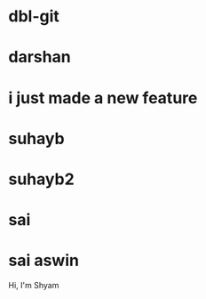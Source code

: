 # dbl-git
# darshan
# i just made a new feature
# suhayb
# suhayb2
# sai
# sai aswin
Hi, I'm Shyam

